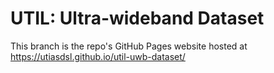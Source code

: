 # UTIL: Ultra-wideband Dataset 

This branch is the repo's GitHub Pages website hosted at https://utiasdsl.github.io/util-uwb-dataset/
